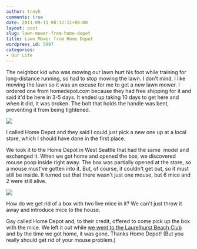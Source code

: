 ```yaml
---
author: troyh
comments: true
date: 2011-09-11 00:12:11+00:00
layout: post
slug: lawn-mower-from-home-depot
title: Lawn Mower from Home Depot
wordpress_id: 5997
categories:
- Our Life
---
```


The neighbor kid who was mowing our lawn hurt his foot while training for long-distance running, so had to stop mowing the lawn. I don't mind, I like mowing the lawn so it was an excuse for me to get a new lawn mower. I ordered one from homedepot.com because they had free shipping for it and said it'd be here in 3-5 days. It ended up taking 10 days to get here and when it did, it was broken. The bolt that holds the handle was bent, preventing it from being tightened.

[![](http://troyandgay.files.wordpress.com/2011/09/img_1259.jpg)](http://troyandgay.files.wordpress.com/2011/09/img_1259.jpg)

<!-- more -->I called Home Depot and they said I could just pick a new one up at a local store, which I should have done in the first place.

We took it to the Home Depot in West Seattle that had the same  model and exchanged it. When we got home and opened the box, we discovered mouse poop inside right away. The box was partially opened at the store, so a mouse must've gotten into it. But, of course, it couldn't get out, so it must still be inside. It turned out that there wasn't just one mouse, but 6 mice and 2 were still alive.

[![](http://troyandgay.files.wordpress.com/2011/09/img_1260.jpg)](http://troyandgay.files.wordpress.com/2011/09/img_1260.jpg)

How do we get rid of a box with two live mice in it? We can't just throw it away and introduce mice to the house.

Gay called Home Depot and, to their credit, offered to come pick up the box with the mice. We left it out while [we went to the Laurelhurst Beach Club](http://troyandgay.com/2011/09/10/laurelhurst-beach-club/) and by the time we got home, it was gone. Thanks Home Depot! (But you really should get rid of your mouse problem.)
